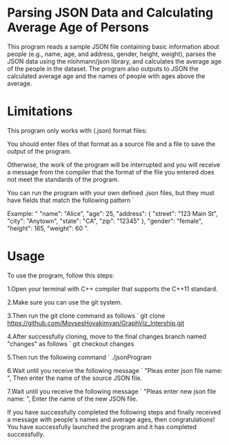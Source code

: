 # Parsing JSON Data and Calculating Average Age of Persons

This program reads a sample JSON file containing basic information about people (e.g., name, age, and address, gender, height, weight), parses the JSON data using the nlohmann/json library, and calculates the average age of the people in the dataset. The program also outputs to JSON the calculated average age and the names of people with ages above the average.

# Limitations

This program only works with (.json) format files: 

You should enter files of that format as a source file and a file to save the output of the program.

Otherwise, the work of the program will be interrupted and you will receive a message from the compiler that the format of the file you entered does not meet the standards of the program.

You can run the program with your own defined .json files, but they must have fields that match the following pattern `

Example: " 
	   "name": "Alice",
      	   "age": 25,
           "address": {
           "street": "123 Main St",
           "city": "Anytown",
           "state": "CA",
           "zip": "12345"
           },
           "gender": "female",
           "height": 165,
           "weight": 60 
	".

# Usage

To use the program, follow this steps:

1.Open your terminal with C++ compiler that supports the C++11 standard.

2.Make sure you can use the git system.

3.Then run the git clone command as follows ` git clone https://github.com/MovsesHovakimyan/GraphViz_Intership.git 

4.After successfully cloning, move to the final changes branch named "changes" as follows `
  git checkout changes

5.Then run the following command `
  ./jsonProgram 

6.Wait until you receive the following message ` "Pleas enter json file name: ",
  Then enter the name of the source JSON file.

7.Wait until you receive the following message ` "Pleas enter new json file name: ", 
  Enter the name of the new JSON file.

If you have successfully completed the following steps and finally received a message with people's names and average ages, then congratulations! You have successfully launched the program and it has completed successfully.
